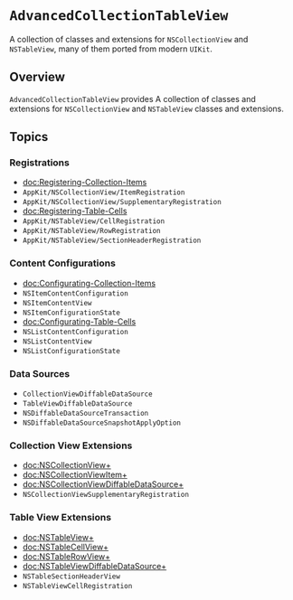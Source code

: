 # ``AdvancedCollectionTableView``

A collection of classes and extensions for `NSCollectionView` and `NSTableView`, many of them ported from modern `UIKit`.

## Overview

`AdvancedCollectionTableView` provides A collection of classes and extensions for `NSCollectionView` and `NSTableView` classes and extensions.

## Topics

### Registrations

- <doc:Registering-Collection-Items>
- ``AppKit/NSCollectionView/ItemRegistration``
- ``AppKit/NSCollectionView/SupplementaryRegistration``
- <doc:Registering-Table-Cells>
- ``AppKit/NSTableView/CellRegistration``
- ``AppKit/NSTableView/RowRegistration``
- ``AppKit/NSTableView/SectionHeaderRegistration``

### Content Configurations

- <doc:Configurating-Collection-Items>
- ``NSItemContentConfiguration``
- ``NSItemContentView``
- ``NSItemConfigurationState``
- <doc:Configurating-Table-Cells>
- ``NSListContentConfiguration``
- ``NSListContentView``
- ``NSListConfigurationState``

### Data Sources

- ``CollectionViewDiffableDataSource``
- ``TableViewDiffableDataSource``
- ``NSDiffableDataSourceTransaction``
- ``NSDiffableDataSourceSnapshotApplyOption``

### Collection View Extensions

- <doc:NSCollectionView+>
- <doc:NSCollectionViewItem+>
- <doc:NSCollectionViewDiffableDataSource+>
- ``NSCollectionViewSupplementaryRegistration``

### Table View Extensions

- <doc:NSTableView+>
- <doc:NSTableCellView+>
- <doc:NSTableRowView+>
- <doc:NSTableViewDiffableDataSource+>
- ``NSTableSectionHeaderView``
- ``NSTableViewCellRegistration``
